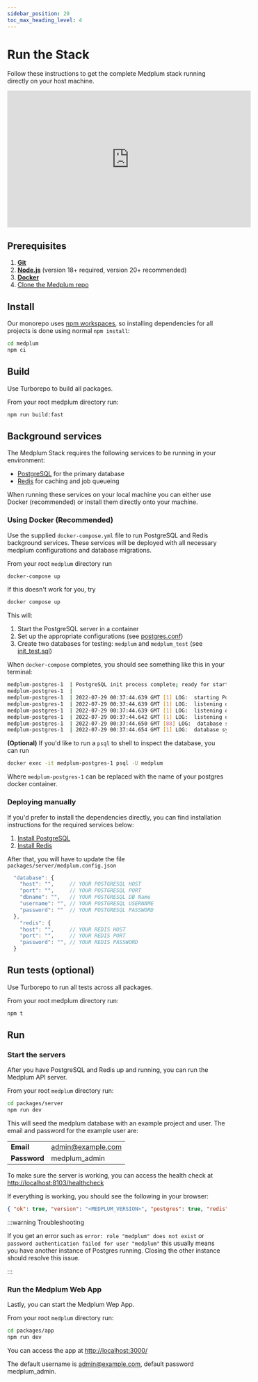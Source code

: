 ```yaml
---
sidebar_position: 20
toc_max_heading_level: 4
---
```


# Run the Stack

Follow these instructions to get the complete Medplum stack running directly on your host machine.

<div className="responsive-iframe-wrapper">
  <iframe width="560" height="315" src="https://www.youtube.com/embed/nf6OElRWOJ4" title="YouTube video player" frameborder="0"
      allow="accelerometer; autoplay; clipboard-write; encrypted-media; gyroscope; picture-in-picture" allowfullscreen></iframe>
</div>

## Prerequisites

1. **[Git](https://git-scm.com/)**
2. **[Node.js](https://docs.npmjs.com/downloading-and-installing-node-js-and-npm)** (version 18+ required, version 20+ recommended)
3. **[Docker](https://docs.docker.com/engine/install/)**
4. [Clone the Medplum repo](./local-dev-setup#clone-the-repo)

## Install

Our monorepo uses [npm workspaces](https://docs.npmjs.com/cli/v7/using-npm/workspaces), so installing dependencies for all projects is done using normal `npm install`:

```sh
cd medplum
npm ci
```

## Build

Use Turborepo to build all packages.

From your root medplum directory run:

```sh
npm run build:fast
```

## Background services

The Medplum Stack requires the following services to be running in your environment:

- [PostgreSQL](https://www.postgresql.org/) for the primary database
- [Redis](https://redis.com/) for caching and job queueing

When running these services on your local machine you can either use Docker (recommended) or install them directly onto your machine.

### Using Docker (Recommended)

Use the supplied `docker-compose.yml` file to run PostgreSQL and Redis background services. These services will be deployed with all necessary medplum configurations and database migrations.

From your root `medplum` directory run

```sh
docker-compose up
```

If this doesn't work for you, try

```sh
docker compose up
```

This will:

1. Start the PostgreSQL server in a container
2. Set up the appropriate configurations (see [postgres.conf](https://github.com/medplum/medplum/blob/main/postgres/postgres.conf))
3. Create two databases for testing: `medplum` and `medplum_test` (see [init_test.sql](https://github.com/medplum/medplum/blob/main/postgres/init_test.sql))

When `docker-compose` completes, you should see something like this in your terminal:

```bash
medplum-postgres-1  | PostgreSQL init process complete; ready for start up.
medplum-postgres-1  |
medplum-postgres-1  | 2022-07-29 00:37:44.639 GMT [1] LOG:  starting PostgreSQL 12.10 (Debian 12.10-1.pgdg110+1) on aarch64-unknown-linux-gnu, compiled by gcc (Debian 10.2.1-6) 10.2.1 20210110, 64-bit
medplum-postgres-1  | 2022-07-29 00:37:44.639 GMT [1] LOG:  listening on IPv4 address "0.0.0.0", port 5432
medplum-postgres-1  | 2022-07-29 00:37:44.639 GMT [1] LOG:  listening on IPv6 address "::", port 5432
medplum-postgres-1  | 2022-07-29 00:37:44.642 GMT [1] LOG:  listening on Unix socket "/var/run/postgresql/.s.PGSQL.5432"
medplum-postgres-1  | 2022-07-29 00:37:44.650 GMT [88] LOG:  database system was shut down at 2022-07-29 00:37:44 GMT
medplum-postgres-1  | 2022-07-29 00:37:44.654 GMT [1] LOG:  database system is ready to accept connections
```

**(Optional)** If you'd like to run a `psql` to shell to inspect the database, you can run

```sh
docker exec -it medplum-postgres-1 psql -U medplum
```

Where `medplum-postgres-1` can be replaced with the name of your postgres docker container.

### Deploying manually

If you'd prefer to install the dependencies directly, you can find installation instructions for the required services below:

1. [Install PostgreSQL](https://www.postgresql.org/download/)
2. [Install Redis](https://redis.io/download)

After that, you will have to update the file `packages/server/medplum.config.json`

```js
  "database": {
    "host": "",     // YOUR POSTGRESQL HOST
    "port": "",     // YOUR POSTGRESQL PORT
    "dbname": "",   // YOUR POSTGRESQL DB Name
    "username": "", // YOUR POSTGRESQL USERNAME
    "password": ""  // YOUR POSTGRESQL PASSWORD
  },
    "redis": {
    "host": "",     // YOUR REDIS HOST
    "port": "",     // YOUR REDIS PORT
    "password": "", // YOUR REDIS PASSWORD
  }
```

## Run tests (optional)

Use Turborepo to run all tests across all packages.

From your root medplum directory run:

```sh
npm t
```

## Run

### Start the servers

After you have PostgreSQL and Redis up and running, you can run the Medplum API server.

From your root `medplum` directory run:

```sh
cd packages/server
npm run dev
```

This will seed the medplum database with an example project and user.
The email and password for the example user are:

|              |                   |
| ------------ | ----------------- |
| **Email**    | admin@example.com |
| **Password** | medplum_admin     |

To make sure the server is working, you can access the health check at [http://localhost:8103/healthcheck](http://localhost:8103/healthcheck)

If everything is working, you should see the following in your browser:

```json
{ "ok": true, "version": "<MEDPLUM_VERSION>", "postgres": true, "redis": true }
```

:::warning Troubleshooting

If you get an error such as `error: role "medplum" does not exist` or `password authentication failed for user "medplum"` this usually means you have another instance of Postgres running. Closing the other instance should resolve this issue.

:::

### Run the Medplum Web App

Lastly, you can start the Medplum Wep App.

From your root `medplum` directory run:

```sh
cd packages/app
npm run dev
```

You can access the app at [http://localhost:3000/](http://localhost:3000/)

The default username is admin@example.com, default password medplum_admin.
